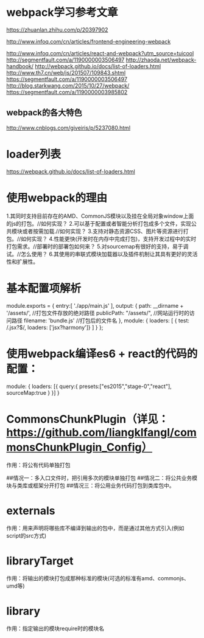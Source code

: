 # webpack学习参考文章
  https://zhuanlan.zhihu.com/p/20397902

  http://www.infoq.com/cn/articles/frontend-engineering-webpack

  http://www.infoq.com/cn/articles/react-and-webpack?utm_source=tuicool
  http://segmentfault.com/a/1190000003506497
  http://zhaoda.net/webpack-handbook/
  http://webpack.github.io/docs/list-of-loaders.html
  http://www.th7.cn/web/js/201507/109843.shtml
  https://segmentfault.com/a/1190000003506497
  http://blog.starkwang.com/2015/10/27/webpack/
  https://segmentfault.com/a/1190000003985802

## webpack的各大特色
  http://www.cnblogs.com/giveiris/p/5237080.html

# loader列表
  https://webpack.github.io/docs/list-of-loaders.html

# 使用webpack的理由
1.其同时支持目前存在的AMD、CommonJS模块以及挂在全局对象window上面的js的打包。//如何实现？
2.可以基于配置或者智能分析打包成多个文件，实现公共模块或者按需加载.//如何实现？
3.支持对静态资源CSS、图片等资源进行打包。//如何实现？
4.性能更快(开发时在内存中完成打包)，支持开发过程中的实时打包需求。//部署时的部署包如何来？
5.对sourcemap有很好的支持，易于调试。//怎么使用？
6.其使用的串联式模块加载器以及插件机制让其具有更好的灵活性和扩展性。

# 基本配置项解析
module.exports = {
  entry:[
    './app/main.js'
  ],
  output: {
    path: __dirname + '/assets/', //打包文件存放的绝对路径
    publicPath: "/assets/", //网站运行时的访问路径
    filename: 'bundle.js' //打包后的文件名
  },
  module: {
    loaders: [
      { test: /\.jsx?$/, loaders: ['jsx?harmony']}
    ]
  }
};
# 使用webpack编译es6 + react的代码的配置：
  module: {
    loaders: [{
      query:{
        presets:["es2015","stage-0","react"],
        sourceMap:true
      }
    }]
  }

# CommonsChunkPlugin（详见：https://github.com/liangklfangl/commonsChunkPlugin_Config）
  作用：将公有代码单独打包
  
##情况一：多入口文件时，把引用多次的模块单独打包
##情况二：将公共业务模块与类库或框架分开打包
##情况三：将公用业务代码打包到类库包中。

# externals
作用：用来声明将哪些库不编译到输出的包中，而是通过其他方式引入(例如script的src方式)
# libraryTarget
作用：将输出的模块打包成那种标准的模块(可选的标准有amd、commonjs、umd等)
# library
作用：指定输出的模块require时的模块名

